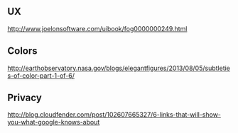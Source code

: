 ## UX ##
http://www.joelonsoftware.com/uibook/fog0000000249.html
## Colors ##
http://earthobservatory.nasa.gov/blogs/elegantfigures/2013/08/05/subtleties-of-color-part-1-of-6/
## Privacy ##
http://blog.cloudfender.com/post/102607665327/6-links-that-will-show-you-what-google-knows-about
